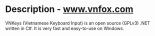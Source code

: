 # Description - www.vnfox.com
VNKeys (Vietnamese Keyboard Input) is an open source (GPLv3) .NET written in C#. It is very fast and easy-to-use on Windows. 


